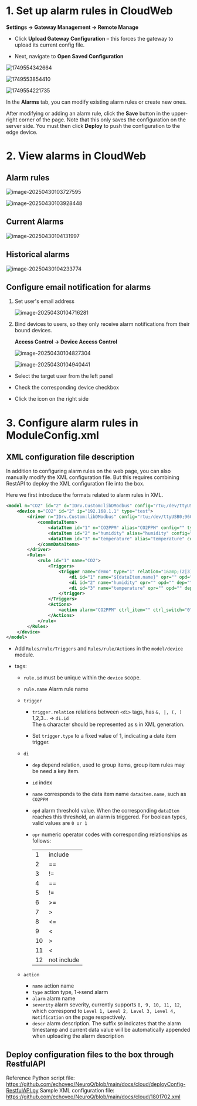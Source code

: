 # 1. Set up alarm rules in CloudWeb

  **Settings -> Gateway Management -> Remote Manage**

  - Click **Upload Gateway Configuration** – this forces the gateway to upload its current config file.

  - Next, navigate to **Open Saved Configuration**

   ![1749554342664](https://github.com/user-attachments/assets/3fd6541b-a297-4646-9da5-51ec29b68417)

![1749553854410](https://github.com/user-attachments/assets/2d07167d-e062-4c22-b77f-638a948783b1)



![1749554221735](https://github.com/user-attachments/assets/1d138624-6dde-4b87-a87c-7759d8d2b1e0)



In the **Alarms** tab, you can modify existing alarm rules or create new ones.

After modifying or adding an alarm rule, click the **Save** button in the upper-right corner of the page. Note that this only saves the configuration on the server side. You must then click **Deploy** to push the configuration to the edge device.




  # 2. View alarms in CloudWeb

  ## Alarm rules

  ![image-20250430103727595](https://github.com/user-attachments/assets/345cea9d-f473-4fa9-961c-e58267b6abcf)


  ![image-20250430103928448](https://github.com/user-attachments/assets/70110a37-17ae-4a40-b2d6-35c03bb789ee)


  ## Current Alarms

  ![image-20250430104131997](https://github.com/user-attachments/assets/a1c93161-b6bc-4300-99bf-825ad1f2ffcb)


  ## Historical alarms

  ![image-20250430104233774](https://github.com/user-attachments/assets/6b7e0a11-aada-4834-88c2-0f3185b053ec)



  ## Configure email notification for alarms

  1. Set user's email address

     ![image-20250430104716281](https://github.com/user-attachments/assets/113fcb0f-0ca1-437f-a040-adecc0fd5e1f)


  2. Bind devices to users, so they only receive alarm notifications from their bound devices.

     **Access Control -> Device Access Control**

     ![image-20250430104827304](https://github.com/user-attachments/assets/4f21708c-5d92-4aea-a065-58c19bb94a91)

      ![image-20250430104940441](https://github.com/user-attachments/assets/6c020a43-1656-4a2b-be06-915c7dc09b64)

 - Select the target user from the left panel

 - Check the corresponding device checkbox

 - Click the icon on the right side



# 3. Configure alarm rules in ModuleConfig.xml

## XML configuration file description

In addition to configuring alarm rules on the web page, you can also manually modify the XML configuration file. But this requires combining RestAPI to deploy the XML configuration file into the box.

Here we first introduce the formats related to alarm rules in XML.

```xml
<model n="CO2" id="2" d="IDrv.Custom:libDModbus" config="rtu;/dev/ttyUSB0;9600;None;8;1;STANDARD;2000;100;20" devicedriver="Modbus-RTU">
    <device n="CO2" id="2" ip="192.168.1.1" type="test">
        <driver n="IDrv.Custom:libDModbus" config="rtu;/dev/ttyUSB0;9600;None;8;1;STANDARD;2000;100;20" id="1">
            <commDataItems>
                <dataItem id="1" n="CO2PPM" alias="CO2PPM" config="" type="a" rw="0" freq="10000" report="1"/>
                <dataItem id="2" n="humidity" alias="humidity" config="" type="a" rw="0" freq="10000" report="1"/>
                <dataItem id="3" n="temperature" alias="temperature" config="" type="a" rw="0" freq="10000" report="1"/>
            </commDataItems>
        </driver>
        <Rules>
            <rule id="1" name="CO2">
                <Triggers>
                    <trigger name="demo" type="1" relation="1&amp;(2|3)" >
                        <di id="1" name="${dataItem.name}" opr="" opd="" dep="" />
                        <di id="2" name="humidity" opr="" opd="" dep="" />
                        <di id="3" name="temperature" opr="" opd="" dep="" />
                    </trigger>
                </Triggers>
                <Actions>
                    <action alarm="CO2PPM" ctrl_item="" ctrl_switch="0" ctrl_value="" descr="CO2PPM,$0" name="CO2PPM" severity="8" type="1"/>
                </Actions>
            </rule>
        </Rules>
    </device>
</model>
```

- Add `Rules/rule/Triggers` and `Rules/rule/Actions` in the `model/device` module.

- tags: 

  - `rule.id` must be unique within the `device` scope.

  - `rule.name` Alarm rule name

  - `trigger`

    - `trigger.relation` relations between `<di>` tags, has `&, |, (, )`  
      1,2,3... -> `di.id`  
      The `&` character should be represented as `&` in XML generation.  

    - Set `trigger.type` to a fixed value of 1, indicating a date item trigger.

  - `di` 

    - `dep` depend relation, used to group items,  group item rules may be need a key item.

    - `id` index

    - `name` corresponds to the data item name `dataitem.name`, such as `CO2PPM`

    - `opd` alarm threshold value. When the corresponding `dataItem` reaches this threshold, an alarm is triggered. For boolean types, valid values are `0 or 1`

    - `opr` numeric operator codes with corresponding relationships as follows:

      |      |             |
      | ---- | ----------- |
      | 1    | include     |
      | 2    | ==          |
      | 3    | !=          |
      | 4    | ==          |
      | 5    | !=          |
      | 6    | >=          |
      | 7    | >           |
      | 8    | <=          |
      | 9    | <           |
      | 10   | >           |
      | 11   | <           |
      | 12   | not include |

  - `action`

    - `name` action name
    - `type` action type, 1->send alarm
    - `alarm` alarm name
    - `severity` alarm severity, currently supports `8, 9, 10, 11, 12`, which correspond to `Level 1, Level 2, Level 3, Level 4, Notification` on the page respectively.
    - `descr` alarm description. The suffix `$0` indicates that the alarm timestamp and current data value will be automatically appended when uploading the alarm description

## Deploy configuration files to the box through RestfulAPI
Reference Python script file: https://github.com/echoveo/NeuroQ/blob/main/docs/cloud/deployConfig-RestfulAPI.py
Sample XML configuration file: https://github.com/echoveo/NeuroQ/blob/main/docs/cloud/1801702.xml

